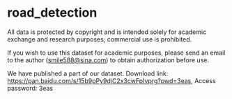 # road_detection


All data is protected by copyright and is intended solely for academic exchange and research purposes; commercial use is prohibited.   

If you wish to use this dataset for academic purposes, please send an email to the author (smile588@sina.com) to obtain authorization before use.  


We have published a part of our dataset. Download link: https://pan.baidu.com/s/15b9pPy9djC2x3cwFpIvprg?pwd=3eas, Access password: 3eas 


